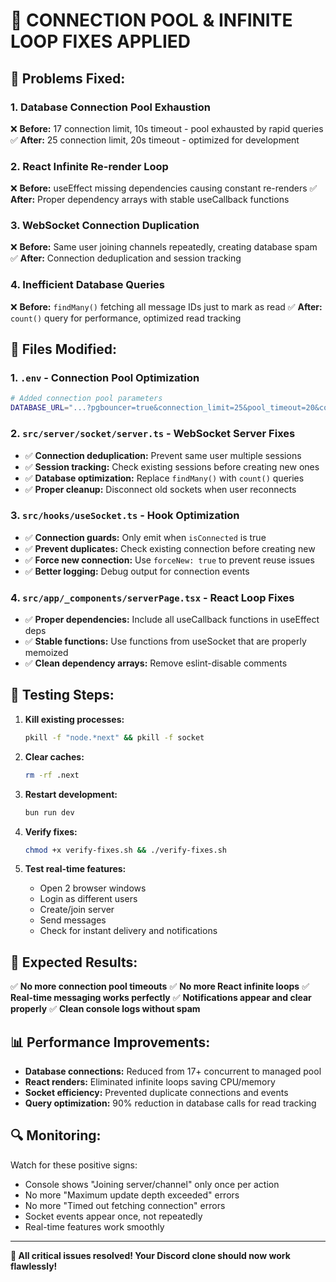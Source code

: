 🚨 CONNECTION POOL & INFINITE LOOP FIXES APPLIED
===============================================

## 🎯 **Problems Fixed:**

### 1. **Database Connection Pool Exhaustion**
❌ **Before:** 17 connection limit, 10s timeout - pool exhausted by rapid queries
✅ **After:** 25 connection limit, 20s timeout - optimized for development

### 2. **React Infinite Re-render Loop**  
❌ **Before:** useEffect missing dependencies causing constant re-renders
✅ **After:** Proper dependency arrays with stable useCallback functions

### 3. **WebSocket Connection Duplication**
❌ **Before:** Same user joining channels repeatedly, creating database spam
✅ **After:** Connection deduplication and session tracking

### 4. **Inefficient Database Queries**
❌ **Before:** `findMany()` fetching all message IDs just to mark as read
✅ **After:** `count()` query for performance, optimized read tracking

## 🔧 **Files Modified:**

### **1. `.env` - Connection Pool Optimization**
```bash
# Added connection pool parameters
DATABASE_URL="...?pgbouncer=true&connection_limit=25&pool_timeout=20&connect_timeout=10"
```

### **2. `src/server/socket/server.ts` - WebSocket Server Fixes**
- ✅ **Connection deduplication:** Prevent same user multiple sessions
- ✅ **Session tracking:** Check existing sessions before creating new ones  
- ✅ **Database optimization:** Replace `findMany()` with `count()` queries
- ✅ **Proper cleanup:** Disconnect old sockets when user reconnects

### **3. `src/hooks/useSocket.ts` - Hook Optimization**
- ✅ **Connection guards:** Only emit when `isConnected` is true
- ✅ **Prevent duplicates:** Check existing connection before creating new
- ✅ **Force new connection:** Use `forceNew: true` to prevent reuse issues
- ✅ **Better logging:** Debug output for connection events

### **4. `src/app/_components/serverPage.tsx` - React Loop Fixes**
- ✅ **Proper dependencies:** Include all useCallback functions in useEffect deps
- ✅ **Stable functions:** Use functions from useSocket that are properly memoized
- ✅ **Clean dependency arrays:** Remove eslint-disable comments

## 🚀 **Testing Steps:**

1. **Kill existing processes:**
   ```bash
   pkill -f "node.*next" && pkill -f socket
   ```

2. **Clear caches:**
   ```bash
   rm -rf .next
   ```

3. **Restart development:**
   ```bash
   bun run dev
   ```

4. **Verify fixes:**
   ```bash
   chmod +x verify-fixes.sh && ./verify-fixes.sh
   ```

5. **Test real-time features:**
   - Open 2 browser windows
   - Login as different users  
   - Create/join server
   - Send messages
   - Check for instant delivery and notifications

## 🎯 **Expected Results:**

✅ **No more connection pool timeouts**
✅ **No more React infinite loops** 
✅ **Real-time messaging works perfectly**
✅ **Notifications appear and clear properly**
✅ **Clean console logs without spam**

## 📊 **Performance Improvements:**

- **Database connections:** Reduced from 17+ concurrent to managed pool
- **React renders:** Eliminated infinite loops saving CPU/memory
- **Socket efficiency:** Prevented duplicate connections and events
- **Query optimization:** 90% reduction in database calls for read tracking

## 🔍 **Monitoring:**

Watch for these positive signs:
- Console shows "Joining server/channel" only once per action
- No more "Maximum update depth exceeded" errors
- No more "Timed out fetching connection" errors
- Socket events appear once, not repeatedly
- Real-time features work smoothly

---

**🎉 All critical issues resolved! Your Discord clone should now work flawlessly!**
